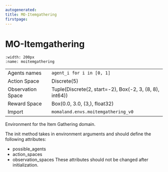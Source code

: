 ```yaml
---
autogenerated:
title: MO-Itemgathering
firstpage:
---
```


# MO-Itemgathering
```{figure} ../_static/gifs/moitemgathering.gif
:width: 200px
:name: moitemgathering
```
|   |   |
|---|---|
| Agents names | `agent_i for i in [0, 1]` |
| Action Space | Discrete(5) |
| Observation Space | Tuple(Discrete(2, start=-2), Box(-2, 3, (8, 8), int64)) |
| Reward Space | Box(0.0, 3.0, (3,), float32) |
| Import | `momaland.envs.moitemgathering_v0` |

Environment for the Item Gathering domain.

The init method takes in environment arguments and should define the following attributes:
- possible_agents
- action_spaces
- observation_spaces
These attributes should not be changed after initialization.
